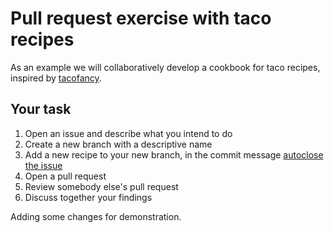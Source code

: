 # Pull request exercise with taco recipes

As an example we will collaboratively develop a cookbook for taco recipes, inspired by [tacofancy](https://github.com/sinker/tacofancy).


## Your task

1. Open an issue and describe what you intend to do
2. Create a new branch with a descriptive name
3. Add a new recipe to your new branch, in the commit message [autoclose the
   issue](https://docs.github.com/en/issues/tracking-your-work-with-issues/linking-a-pull-request-to-an-issue)
4. Open a pull request
5. Review somebody else's pull request
6. Discuss together your findings

Adding some changes for demonstration.
